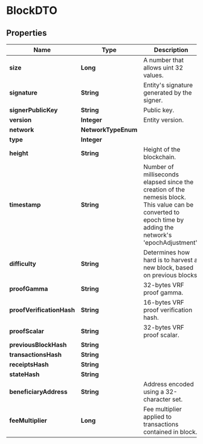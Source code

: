 

# BlockDTO


## Properties

| Name | Type | Description | Notes |
|------------ | ------------- | ------------- | -------------|
|**size** | **Long** | A number that allows uint 32 values. |  |
|**signature** | **String** | Entity&#39;s signature generated by the signer. |  |
|**signerPublicKey** | **String** | Public key. |  |
|**version** | **Integer** | Entity version. |  |
|**network** | **NetworkTypeEnum** |  |  |
|**type** | **Integer** |  |  |
|**height** | **String** | Height of the blockchain. |  |
|**timestamp** | **String** | Number of milliseconds elapsed since the creation of the nemesis block. This value can be converted to epoch time by adding the network&#39;s &#39;epochAdjustment&#39;. |  |
|**difficulty** | **String** | Determines how hard is to harvest a new block, based on previous blocks. |  |
|**proofGamma** | **String** | 32-bytes VRF proof gamma. |  |
|**proofVerificationHash** | **String** | 16-bytes VRF proof verification hash. |  |
|**proofScalar** | **String** | 32-bytes VRF proof scalar. |  |
|**previousBlockHash** | **String** |  |  |
|**transactionsHash** | **String** |  |  |
|**receiptsHash** | **String** |  |  |
|**stateHash** | **String** |  |  |
|**beneficiaryAddress** | **String** | Address encoded using a 32-character set. |  |
|**feeMultiplier** | **Long** | Fee multiplier applied to transactions contained in block. |  |



